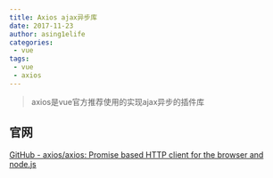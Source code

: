 ```yaml
---
title: Axios ajax异步库
date: 2017-11-23
author: asing1elife
categories:
 - vue
tags:
 - vue
 - axios
---
```

> axios是vue官方推荐使用的实现ajax异步的插件库  

## 官网
[GitHub - axios/axios: Promise based HTTP client for the browser and node.js](https://github.com/axios/axios)